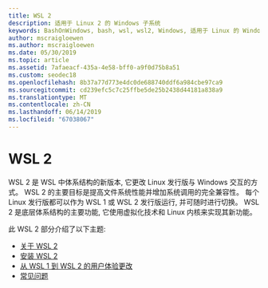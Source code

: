 ```yaml
---
title: WSL 2
description: 适用于 Linux 2 的 Windows 子系统
keywords: BashOnWindows, bash, wsl, wsl2, Windows, 适用于 Linux 的 Windows 子系统, windowssubsystem, ubuntu, debian, suse, Windows 10, 安装
author: mscraigloewen
ms.author: mscraigloewen
ms.date: 05/30/2019
ms.topic: article
ms.assetid: 7afaeacf-435a-4e58-bff0-a9f0d75b8a51
ms.custom: seodec18
ms.openlocfilehash: 8b37a77d773e4dc0de688740ddf6a984cbe97ca9
ms.sourcegitcommit: cd239efc5c7c25ffbe5de25b2438d44181a838a9
ms.translationtype: MT
ms.contentlocale: zh-CN
ms.lasthandoff: 06/14/2019
ms.locfileid: "67038067"
---
```

# <a name="wsl-2"></a>WSL 2

WSL 2 是 WSL 中体系结构的新版本, 它更改 Linux 发行版与 Windows 交互的方式。 WSL 2 的主要目标是提高文件系统性能并增加系统调用的完全兼容性。 每个 Linux 发行版都可以作为 WSL 1 或 WSL 2 发行版运行, 并可随时进行切换。 WSL 2 是底层体系结构的主要功能, 它使用虚拟化技术和 Linux 内核来实现其新功能。

此 WSL 2 部分介绍了以下主题:

* [关于 WSL 2](./wsl2-about.md)
* [安装 WSL 2](./wsl2-install.md)
* [从 WSL 1 到 WSL 2 的用户体验更改](./wsl2-ux-changes.md)
* [常见问题](./wsl2-faq.md)